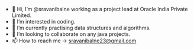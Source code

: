 - 👋 Hi, I’m @sravanibalne working as a project lead at Oracle India Private Limited.
- 👀 I’m interested in coding.
- 🌱 I’m currently practising data structures and algorithms.
- 💞️ I’m looking to collaborate on any java projects.
- 📫 How to reach me -> sravanibalne23@gmail.com

<!---
sravanibalne/sravanibalne is a ✨ special ✨ repository because its `README.md` (this file) appears on your GitHub profile.
You can click the Preview link to take a look at your changes.
--->
